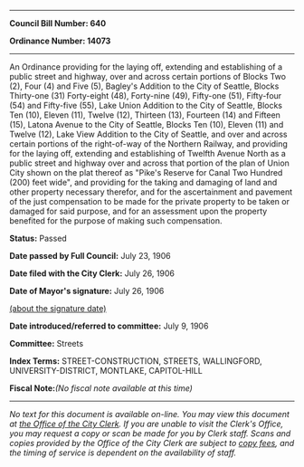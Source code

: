 

********

**Council Bill Number: 640**
   
**Ordinance Number: 14073**
********

 An Ordinance providing for the laying off, extending and establishing of a public street and highway, over and across certain portions of Blocks Two (2), Four (4) and Five (5), Bagley's Addition to the City of Seattle, Blocks Thirty-one (31) Forty-eight (48), Forty-nine (49), Fifty-one (51), Fifty-four (54) and Fifty-five (55), Lake Union Addition to the City of Seattle, Blocks Ten (10), Eleven (11), Twelve (12), Thirteen (13), Fourteen (14) and Fifteen (15), Latona Avenue to the City of Seattle, Blocks Ten (10), Eleven (11) and Twelve (12), Lake View Addition to the City of Seattle, and over and across certain portions of the right-of-way of the Northern Railway, and providing for the laying off, extending and establishing of Twelfth Avenue North as a public street and highway over and across that portion of the plan of Union City shown on the plat thereof as "Pike's Reserve for Canal Two Hundred (200) feet wide", and providing for the taking and damaging of land and other property necessary therefor, and for the ascertainment and pavement of the just compensation to be made for the private property to be taken or damaged for said purpose, and for an assessment upon the property benefited for the purpose of making such compensation.

**Status:** Passed
   
**Date passed by Full Council:** July 23, 1906
   
**Date filed with the City Clerk:** July 26, 1906
   
**Date of Mayor's signature:** July 26, 1906
   
[(about the signature date)](/~public/approvaldate.htm)
   
   
   
**Date introduced/referred to committee:** July 9, 1906
   
**Committee:** Streets
   
   
**Index Terms:** STREET-CONSTRUCTION, STREETS, WALLINGFORD, UNIVERSITY-DISTRICT, MONTLAKE, CAPITOL-HILL

**Fiscal Note:**_(No fiscal note available at this time)_
********

_No text for this document is available on-line. You may view this document at [the Office of the City Clerk](http://www.seattle.gov/leg/clerk/contactUs.htm). If you are unable to visit the Clerk's Office, you may request a copy or scan be made for you by Clerk staff. Scans and copies provided by the Office of the City Clerk are subject to [copy fees](http://clerk.seattle.gov/~public/clerkfees.htm), and the timing of service is dependent on the availability of staff._

